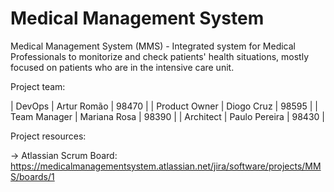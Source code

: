# Medical Management System
Medical Management System (MMS) - Integrated system for Medical Professionals to monitorize and check patients' health situations, mostly focused on patients who are in the intensive care unit.

Project team:

| DevOps        | Artur Romão   | 98470 |
| Product Owner | Diogo Cruz    | 98595 |
| Team Manager  | Mariana Rosa  | 98390 |
| Architect     | Paulo Pereira | 98430 |


Project resources:

-> Atlassian Scrum Board: https://medicalmanagementsystem.atlassian.net/jira/software/projects/MMS/boards/1


